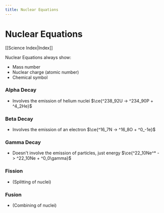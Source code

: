 ```yaml
---
title: Nuclear Equations
---
```

# Nuclear Equations
[[Science Index|Index]]

Nuclear Equations always show:
- Mass number
- Nuclear charge (atomic number)
- Chemical symbol


### Alpha Decay
- Involves the emission of helium nuclei
$\ce{^238_92U -> ^234_90P + ^4_2He}$


### Beta Decay
- Involves the emission of an electron
$\ce{^16_7N -> ^16_8O + ^0_-1e}$

### Gamma Decay
- Doesn't involve the emission of particles, just energy
$\ce{^22_10Ne^* -> ^22_10Ne + ^0_0\gamma}$

### Fission
- (Splitting of nuclei)



### Fusion
- (Combining of nuclei)


